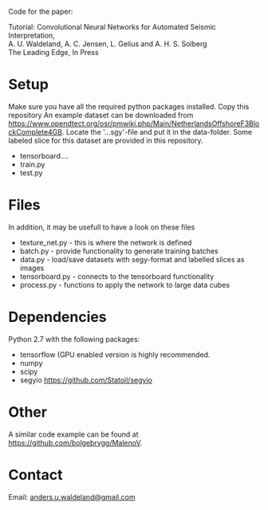 Code for the paper:

Tutorial: Convolutional Neural Networks for Automated Seismic Interpretation,<br />
A. U. Waldeland, A. C. Jensen, L. Gelius and A. H. S. Solberg <br />
The Leading Edge, In Press

# Setup
Make sure you have all the required python packages installed. Copy this repository An example dataset can be downloaded from https://www.opendtect.org/osr/pmwiki.php/Main/NetherlandsOffshoreF3BlockComplete4GB. Locate the '...sgy'-file and put it in the data-folder. Some labeled slice for this dataset are provided in this repository. <br/>
- tensorboard....<br/>
- train.py<br/>
- test.py

# Files
In addition, it may be usefull to have a look on these files<br/>
- texture_net.py - this is where the network is defined <br/>
- batch.py - provide functionality to generate training batches <br/>
- data.py - load/save datasets with segy-format and labelled slices as images <br/>
- tensorboard.py - connects to the tensorboard functionality <br/>
- process.py - functions to apply the network to large data cubes

# Dependencies
Python 2.7 with the following packages:<br />
- tensorflow (GPU enabled version is highly recommended. <br />
- numpy<br />
- scipy<br />
- segyio https://github.com/Statoil/segyio
    
# Other
A similar code example can be found at https://github.com/bolgebrygg/MalenoV.

# Contact
Email: anders.u.waldeland@gmail.com
